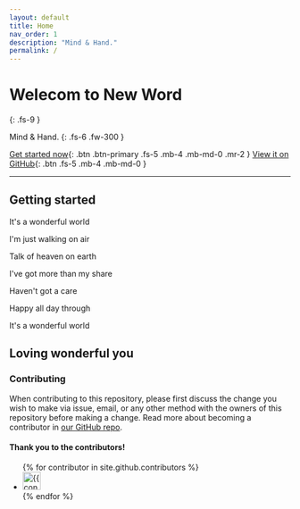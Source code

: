 ```yaml
---
layout: default
title: Home
nav_order: 1
description: "Mind & Hand."
permalink: /
---
```


# Welecom to New Word
{: .fs-9 }

Mind & Hand.
{: .fs-6 .fw-300 }

[Get started now](#getting-started){: .btn .btn-primary .fs-5 .mb-4 .mb-md-0 .mr-2 } [View it on GitHub](https://github.com/pmarsceill/just-the-docs){: .btn .fs-5 .mb-4 .mb-md-0 }

---

## Getting started
It's a wonderful world

I'm just walking on air

Talk of heaven on earth

I've got more than my share

Haven't got a care

Happy all day through

It's a wonderful world

Loving wonderful you
---

### Contributing

When contributing to this repository, please first discuss the change you wish to make via issue,
email, or any other method with the owners of this repository before making a change. Read more about becoming a contributor in [our GitHub repo](https://github.com/Jooeeee/jooeeee.github.io/).

#### Thank you to the contributors!

<ul class="list-style-none">
{% for contributor in site.github.contributors %}
  <li class="d-inline-block mr-1">
     <a href="{{ contributor.html_url }}"><img src="{{ contributor.avatar_url }}" width="32" height="32" alt="{{ contributor.login }}"/></a>
  </li>
{% endfor %}
</ul>
